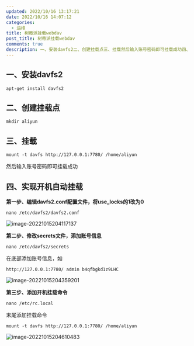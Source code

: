 ```yaml
---
updated: 2022/10/16 13:17:21
date: 2022/10/16 14:07:12
categories: 
  - 运维
title: 树莓派挂载webdav
post_title: 树莓派挂载webdav
comments: true
description: 一、安装davfs2二、创建挂载点三、挂载然后输入账号密码即可挂载成功四、实现开机自动挂载第一步、编辑davfs2.conf配置文件，将use_locks的1改为0第二步、修改secrets文件，添加账号信息在底部添加账号信息，如第三步、添加开机挂载命令末尾添加挂载命令
---
```


## 一、安装davfs2

```
apt-get install davfs2
```

## 二、创建挂载点

```
mkdir aliyun
```

## 三、挂载

```
mount -t davfs http://127.0.0.1:7780/ /home/aliyun
```

然后输入账号密码即可挂载成功

## 四、实现开机自动挂载

**第一步、编辑davfs2.conf配置文件，将use_locks的1改为0**

```
nano /etc/davfs2/davfs2.conf
```

![image-20221015204117137](https://static.jindll.com/notes/image-20221015204117137.png)

**第二步、修改secrets文件，添加账号信息**

```
nano /etc/davfs2/secrets
```

在底部添加账号信息，如

```
http://127.0.0.1:7780/ admin b4qfbgkd1z9LHC
```

![image-20221015204359201](https://static.jindll.com/notes/image-20221015204359201.png)

**第三步、添加开机挂载命令**

```
nano /etc/rc.local
```

末尾添加挂载命令

```
mount -t davfs http://127.0.0.1:7780/ /home/aliyun
```

![image-20221015204610483](https://static.jindll.com/notes/image-20221015204610483.png)

